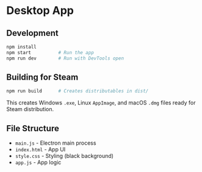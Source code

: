 # Desktop App

## Development

```bash
npm install
npm start          # Run the app
npm run dev        # Run with DevTools open
```

## Building for Steam

```bash
npm run build      # Creates distributables in dist/
```

This creates Windows `.exe`, Linux `AppImage`, and macOS `.dmg` files ready for Steam distribution.

## File Structure

- `main.js` - Electron main process
- `index.html` - App UI
- `style.css` - Styling (black background)
- `app.js` - App logic 